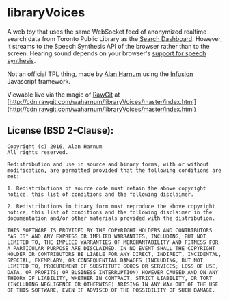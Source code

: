 # libraryVoices

A web toy that uses the same WebSocket feed of anonymized realtime search data from Toronto Public Library as the <a href="http://dashboard.tpllabs.ca/index.html">Search Dashboard</a>. However, it streams to the Speech Synthesis API of the browser rather than to the screen. Hearing sound depends on your browser's <a href="http://caniuse.com/#feat=speech-synthesis">support for speech synthesis</a>.</p>

Not an official TPL thing, made by <a href="https://twitter.com/waharnum">Alan Harnum</a> using the <a href="http://fluidproject.org/infusion.html">Infusion</a> Javascript framework.

Viewable live via the magic of [RawGit](https://rawgit.com/) at [http://cdn.rawgit.com/waharnum/libraryVoices/master/index.html](http://cdn.rawgit.com/waharnum/libraryVoices/master/index.html)

## License (BSD 2-Clause):

```
Copyright (c) 2016, Alan Harnum
All rights reserved.

Redistribution and use in source and binary forms, with or without modification, are permitted provided that the following conditions are met:

1. Redistributions of source code must retain the above copyright notice, this list of conditions and the following disclaimer.

2. Redistributions in binary form must reproduce the above copyright notice, this list of conditions and the following disclaimer in the documentation and/or other materials provided with the distribution.

THIS SOFTWARE IS PROVIDED BY THE COPYRIGHT HOLDERS AND CONTRIBUTORS "AS IS" AND ANY EXPRESS OR IMPLIED WARRANTIES, INCLUDING, BUT NOT LIMITED TO, THE IMPLIED WARRANTIES OF MERCHANTABILITY AND FITNESS FOR A PARTICULAR PURPOSE ARE DISCLAIMED. IN NO EVENT SHALL THE COPYRIGHT HOLDER OR CONTRIBUTORS BE LIABLE FOR ANY DIRECT, INDIRECT, INCIDENTAL, SPECIAL, EXEMPLARY, OR CONSEQUENTIAL DAMAGES (INCLUDING, BUT NOT LIMITED TO, PROCUREMENT OF SUBSTITUTE GOODS OR SERVICES; LOSS OF USE, DATA, OR PROFITS; OR BUSINESS INTERRUPTION) HOWEVER CAUSED AND ON ANY THEORY OF LIABILITY, WHETHER IN CONTRACT, STRICT LIABILITY, OR TORT (INCLUDING NEGLIGENCE OR OTHERWISE) ARISING IN ANY WAY OUT OF THE USE OF THIS SOFTWARE, EVEN IF ADVISED OF THE POSSIBILITY OF SUCH DAMAGE.
```
